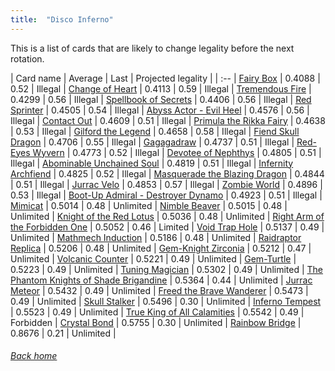 ```yaml
---
title:  "Disco Inferno"
---
```


This is a list of cards that are likely to change legality before the next rotation.

| Card name | Average | Last | Projected legality |
| :-- |
[Fairy Box](https://db.ygoprodeck.com/card/?search=Fairy%20Box) | 0.4088 | 0.52 | Illegal |
[Change of Heart](https://db.ygoprodeck.com/card/?search=Change%20of%20Heart) | 0.4113 | 0.59 | Illegal |
[Tremendous Fire](https://db.ygoprodeck.com/card/?search=Tremendous%20Fire) | 0.4299 | 0.56 | Illegal |
[Spellbook of Secrets](https://db.ygoprodeck.com/card/?search=Spellbook%20of%20Secrets) | 0.4406 | 0.56 | Illegal |
[Red Sprinter](https://db.ygoprodeck.com/card/?search=Red%20Sprinter) | 0.4505 | 0.54 | Illegal |
[Abyss Actor - Evil Heel](https://db.ygoprodeck.com/card/?search=Abyss%20Actor%20-%20Evil%20Heel) | 0.4576 | 0.56 | Illegal |
[Contact Out](https://db.ygoprodeck.com/card/?search=Contact%20Out) | 0.4609 | 0.51 | Illegal |
[Primula the Rikka Fairy](https://db.ygoprodeck.com/card/?search=Primula%20the%20Rikka%20Fairy) | 0.4638 | 0.53 | Illegal |
[Gilford the Legend](https://db.ygoprodeck.com/card/?search=Gilford%20the%20Legend) | 0.4658 | 0.58 | Illegal |
[Fiend Skull Dragon](https://db.ygoprodeck.com/card/?search=Fiend%20Skull%20Dragon) | 0.4706 | 0.55 | Illegal |
[Gagagadraw](https://db.ygoprodeck.com/card/?search=Gagagadraw) | 0.4737 | 0.51 | Illegal |
[Red-Eyes Wyvern](https://db.ygoprodeck.com/card/?search=Red-Eyes%20Wyvern) | 0.4773 | 0.52 | Illegal |
[Devotee of Nephthys](https://db.ygoprodeck.com/card/?search=Devotee%20of%20Nephthys) | 0.4805 | 0.51 | Illegal |
[Abominable Unchained Soul](https://db.ygoprodeck.com/card/?search=Abominable%20Unchained%20Soul) | 0.4819 | 0.51 | Illegal |
[Infernity Archfiend](https://db.ygoprodeck.com/card/?search=Infernity%20Archfiend) | 0.4825 | 0.52 | Illegal |
[Masquerade the Blazing Dragon](https://db.ygoprodeck.com/card/?search=Masquerade%20the%20Blazing%20Dragon) | 0.4844 | 0.51 | Illegal |
[Jurrac Velo](https://db.ygoprodeck.com/card/?search=Jurrac%20Velo) | 0.4853 | 0.57 | Illegal |
[Zombie World](https://db.ygoprodeck.com/card/?search=Zombie%20World) | 0.4896 | 0.53 | Illegal |
[Boot-Up Admiral - Destroyer Dynamo](https://db.ygoprodeck.com/card/?search=Boot-Up%20Admiral%20-%20Destroyer%20Dynamo) | 0.4923 | 0.51 | Illegal |
[Mimicat](https://db.ygoprodeck.com/card/?search=Mimicat) | 0.5014 | 0.48 | Unlimited |
[Nimble Beaver](https://db.ygoprodeck.com/card/?search=Nimble%20Beaver) | 0.5015 | 0.48 | Unlimited |
[Knight of the Red Lotus](https://db.ygoprodeck.com/card/?search=Knight%20of%20the%20Red%20Lotus) | 0.5036 | 0.48 | Unlimited |
[Right Arm of the Forbidden One](https://db.ygoprodeck.com/card/?search=Right%20Arm%20of%20the%20Forbidden%20One) | 0.5052 | 0.46 | Limited |
[Void Trap Hole](https://db.ygoprodeck.com/card/?search=Void%20Trap%20Hole) | 0.5137 | 0.49 | Unlimited |
[Mathmech Induction](https://db.ygoprodeck.com/card/?search=Mathmech%20Induction) | 0.5186 | 0.48 | Unlimited |
[Raidraptor Replica](https://db.ygoprodeck.com/card/?search=Raidraptor%20Replica) | 0.5206 | 0.48 | Unlimited |
[Gem-Knight Zirconia](https://db.ygoprodeck.com/card/?search=Gem-Knight%20Zirconia) | 0.5212 | 0.47 | Unlimited |
[Volcanic Counter](https://db.ygoprodeck.com/card/?search=Volcanic%20Counter) | 0.5221 | 0.49 | Unlimited |
[Gem-Turtle](https://db.ygoprodeck.com/card/?search=Gem-Turtle) | 0.5223 | 0.49 | Unlimited |
[Tuning Magician](https://db.ygoprodeck.com/card/?search=Tuning%20Magician) | 0.5302 | 0.49 | Unlimited |
[The Phantom Knights of Shade Brigandine](https://db.ygoprodeck.com/card/?search=The%20Phantom%20Knights%20of%20Shade%20Brigandine) | 0.5364 | 0.44 | Unlimited |
[Jurrac Meteor](https://db.ygoprodeck.com/card/?search=Jurrac%20Meteor) | 0.5432 | 0.49 | Unlimited |
[Freed the Brave Wanderer](https://db.ygoprodeck.com/card/?search=Freed%20the%20Brave%20Wanderer) | 0.5473 | 0.49 | Unlimited |
[Skull Stalker](https://db.ygoprodeck.com/card/?search=Skull%20Stalker) | 0.5496 | 0.30 | Unlimited |
[Inferno Tempest](https://db.ygoprodeck.com/card/?search=Inferno%20Tempest) | 0.5523 | 0.49 | Unlimited |
[True King of All Calamities](https://db.ygoprodeck.com/card/?search=True%20King%20of%20All%20Calamities) | 0.5542 | 0.49 | Forbidden |
[Crystal Bond](https://db.ygoprodeck.com/card/?search=Crystal%20Bond) | 0.5755 | 0.30 | Unlimited |
[Rainbow Bridge](https://db.ygoprodeck.com/card/?search=Rainbow%20Bridge) | 0.8676 | 0.21 | Unlimited |

###### [Back home](index)